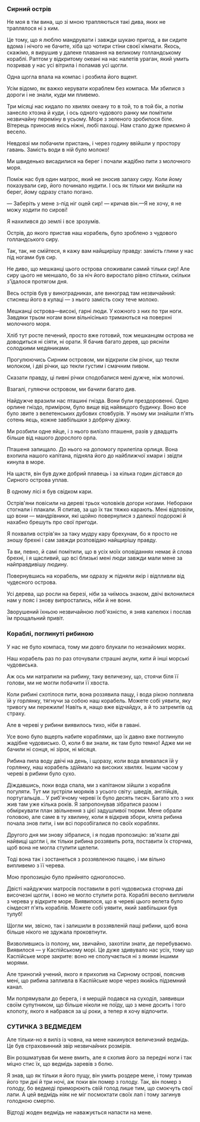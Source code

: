 ### Сирний острів

Не моя в тім вина, що зі мною трапляються такі дива, яких не траплялося ні з ким.

Це тому, що я люблю мандрувати і завжди шукаю пригод, а ви сидите вдома і нічого не бачите, хіба що чотири стіни своєї кімнати.
Якось, скажімо, я вирушив у далеке плавання на великому голландському кораблі.
Раптом у відкритому океані на нас налетів ураган, який умить позривав у нас усі вітрила і поламав усі щогли.

Одна щогла впала на компас і розбила його вщент.

Усім відомо, як важко керувати кораблем без компаса.
Ми збилися з дороги і не знали, куди ми пливемо.

Три місяці нас кидало по хвилях океану то в той, то в той бік, а потім занесло хтозна й куди, і ось одного чудового ранку ми помітили незвичайну переміну в усьому.
Море з зеленого зробилося біле.
Вітерець приносив якісь ніжні, любі пахощі.
Нам стало дуже приємно й весело.

Невдовзі ми побачили пристань, і через годину ввійшли у простору гавань.
Замість води в ній було молоко!

Ми швиденько висадилися на берег і почали жадібно пити з молочного моря.

Поміж нас був один матрос, який не зносив запаху сиру.
Коли йому показували сир, його починало нудити.
І ось як тільки ми вийшли на берег, йому одразу стало погано.

— Заберіть у мене з-під ніг оцей сир!
— кричав він.—Я не хочу, я не можу ходити по сирові!

Я нахилився до землі і все зрозумів.

Острів, до якого пристав наш корабель, було зроблено з чудового голландського сиру.

Так, так, не смійтеся, я кажу вам найщирішу правду: замість глини у нас під ногами був сир.

Не диво, що мешканці цього острова споживали самий тільки сир!
Але сиру цього не меншало, бо за ніч його виростало рівно стільки, скільки з'їдалося протягом дня.

Весь острів був у виноградниках, але виноград там незвичайний: стиснеш його в кулаці — з нього замість соку тече молоко.

Мешканці острова—високі, гарні люди.
У кожного з них по три ноги.
Завдяки трьом ногам вони вільнісінько тримаються на поверхні молочного моря.

Хліб тут росте печений, просто вже готовий, тож мешканцям острова не доводиться ні сіяти, ні орати.
Я бачив багато дерев, що рясніли солодкими медяниками.

Прогулюючись Сирним островом, ми відкрили сім річок, що текли молоком, і дві річки, що текли густим і смачним пивом.

Сказати правду, ці пивні річки сподобалися мені дужче, ніж молочні.

Взагалі, гуляючи островом, ми бачили багато див.

Найдужче вразили нас пташині гнізда.
Вони були прездоровенні.
Одно орлине гніздо, приміром, було вище від найвищого будинку.
Воно все було звите з велетенських дубових стовбурів.
У ньому ми знайшли п'ять сотень яєць, кожне завбільшки з добрячу діжку.

Ми розбили одне яйце, і з нього вилізло пташеня, разів у двадцять більше від нашого дорослого орла.

Пташеня запищало.
До нього на допомогу прилетіла орлиця.
Вона вхопила нашого капітана, підняла його до найближчої хмари і звідти кинула в море.

На щастя, він був дуже добрий плавець і за кілька годин дістався до Сирного острова уплав.

В одному лісі я був свідком кари.

Острів'яни повісили на дереві трьох чоловіків догори ногами.
Небораки стогнали і плакали.
Я спитав, за що їх так тяжко карають.
Мені відповіли, що вони — мандрівники, які щойно повернулися з далекої подорожі й нахабно брешуть про свої пригоди.

Я похвалив острів'ян за таку мудру кару брехунам, бо я просто не зношу брехні і сам завжди розповідаю найщирішу правду.

Та ви, певно, й самі помітили, що в усіх моїх оповіданнях немає й слова брехні, і я щасливий, що всі близькі мені люди завжди мали мене за найправдивішу людину.

Повернувшись на корабель, ми одразу ж підняли якір і відпливли від чудесного острова.

Усі дерева, що росли на березі, ніби за чиїмось знаком, двічі вклонилися нам у пояс і знову випростались, ніби й не вони.

Зворушений їхньою незвичайною люб'язністю, я зняв капелюх і послав їм прощальний привіт.

### Кораблі, поглинуті рибиною

У нас не було компаса, тому ми довго блукали по незнайомих морях.

Наш корабель раз по раз оточували страшні акули, кити й інші морські чудовиська.

Аж ось ми натрапили на рибину, таку величезну, що, стоячи біля її голови, ми не могли побачити її хвоста.

Коли рибині схотілося пити, вона роззявила пащу, і вода рікою попливла їй у горлянку, тягнучи за собою наш корабель.
Можете собі уявити, яку тривогу ми пережили!
Навіть я, нащо вже відчайдух, а й то затремтів од страху.

Але в череві у рибини виявилось тихо, ніби в гавані.

Усе воно було вщерть набите кораблями, що їх давно вже поглинуло жадібне чудовисько.
О, коли б ви знали, як там було темно!
Адже ми не бачили ні сонця, ні зірок, ні місяця.

Рибина пила воду двічі на день, і щоразу, коли вода вливалася їй у горлянку, наш корабель здіймало на високих хвилях.
Іншим часом у череві в рибини було сухо.

Діждавшись, поки вода спала, ми з капітаном зійшли з корабля погуляти.
Тут ми зустріли моряків з усього світу: шведів, англійців, португальців...
У риб'ячому череві їх було десять тисяч.
Багато хто з них жив там уже кілька років.
Я запропонував зібратися разом і обміркувати план звільнення з цієї задушливої тюрми.
Мене обрали головою, але саме в ту хвилину, коли я відкрив збори, клята рибина почала знов пити, і ми всі порозбігалися по своїх кораблях.

Другого дня ми знову зібралися, і я подав пропозицію: зв'язати дві найвищі щогли і, як тільки рибина роззявить рота, поставити їх сторчма, щоб вона не могла стулити щелепи.

Тоді вона так і зостанеться з роззявленою пащею, і ми вільно випливемо з її черева.

Мою пропозицію було прийнято одноголосно.

Двісті найдужчих матросів поставили в роті чудовиська сторчма дві височезні щогли, і воно не могло стулити рота.
Кораблі весело випливли з черева у відкрите море.
Виявилося, що в череві цього велета було сімдесят п'ять кораблів.
Можете собі уявити, який завбільшки був тулуб!

Щогли ми, звісно, так і залишили в роззявленій пащі рибини, щоб вона більше нікого не здужала проковтнути.

Визволившись із полону, ми, звичайно, захотіли знати, де перебуваємо.
Виявилося — у Каспійському морі.
Це дуже здивувало нас усіх, тому що Каспійське море закрите: воно не сполучається ні з якими іншими морями.

Але триногий учений, якого я прихопив на Сирному острові, пояснив мені, що рибина запливла в Каспійське море через якийсь підземний канал.

Ми попрямували до берега, і я мерщій подався на суходіл, заявивши своїм супутником, що більше ніколи не поїду, що з мене досить і того клопоту, якого я набрався за ці роки, а тепер я хочу відпочити.

### СУТИЧКА З ВЕДМЕДЕМ

Але тільки-но я виліз із човна, на мене накинувся величезний ведмідь.
Це був страховинний звір незвичайних розмірів.

Він розшматував би мене вмить, але я схопив його за передні ноги і так міцно стис їх, що ведмідь заревів з болю.

Я знав, що як тільки я його пущу, він умить роздере мене, і тому тримав його три дні й три ночі, аж поки він помер з голоду.
Так, він помер з голоду, бо ведмеді приморюють свій голод лише тим, що смокчуть свої лапи.
А цей ведмідь ніяк не міг посмоктати своїх лап і тому загинув голодною смертю.

Відтоді жоден ведмідь не наважується напасти на мене.
